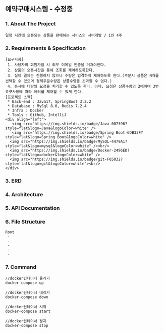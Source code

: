 ## 예약구매시스템  -   수정중

### 1. About The Project
```plaintext
일정 시간에 오픈되는 상품을 판매하는 서비스의 서버개발 / 1인 4주
```

### 2. Requirements & Specification 
```plaintext
[요구사항]
 1. 사용자의 회원가입 시 외부 이메일 인증을 거쳐야한다.
 2. 상품의 오픈시간을 통해 조회를 제어하도록한다.
 3. 실제 결제는 진행하지 않으나 수량은 엄격하게 제어하도록 한다.(주문시 상품은 N개를 선택할 수 있으며 결제주문수량은 상품수량을 초과할 수 없다.) 
 4. 동시에 대량의 요청을 처리할 수 있도록 한다. 이때, 요청은 상품수량의 2배이며 3번 요구사항에 따라 에러를 제어할 수 있게 한다.
[프로젝트 스펙]
 * Back-end : Java17, SpringBoot 3.2.2
 * Database : MySql 8.0, Redis 7.2.4
 * Infra : Docker
 * Tools : Github, IntelliJ
<div align="left">
   <img src="https://img.shields.io/badge/Java-007396?style=flat&logo=Java&logoColor=white" />
   <img src="https://img.shields.io/badge/Spring Boot-6DB33F?style=flat&logo=Spring Boot&logoColor=white" />
  <img src="https://img.shields.io/badge/MySQL-4479A1?style=flat&logo=mysql&logoColor=white" /><br/>
  <img src="https://img.shields.io/badge/Docker-2496ED?style=flat&logo=docker&logoColor=white" />
  <img src="https://img.shields.io/badge/git-F05032?style=flat&logo=git&logoColor=white"><br/>
</div>
```

### 3. ERD

### 4. Architecture

### 5. API Documentation

### 6. File Structure
```plaintext
Root
 -
 -
 -
 -
 - 
```

### 7. Command
```plaintext
//docker컨테이너 올리기    
docker-compose up

//docker컨테이너 내리기  
docker-compose down

//docker컨테이너 시작
docker-compose start

//docker컨테이너 정지  
docker-compose stop  
```
